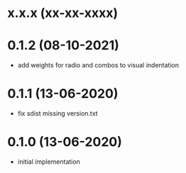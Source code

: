 # x.x.x (xx-xx-xxxx)

# 0.1.2 (08-10-2021)
- add weights for radio and combos to visual indentation

# 0.1.1 (13-06-2020)
- fix sdist missing version.txt

# 0.1.0 (13-06-2020)
- initial implementation
